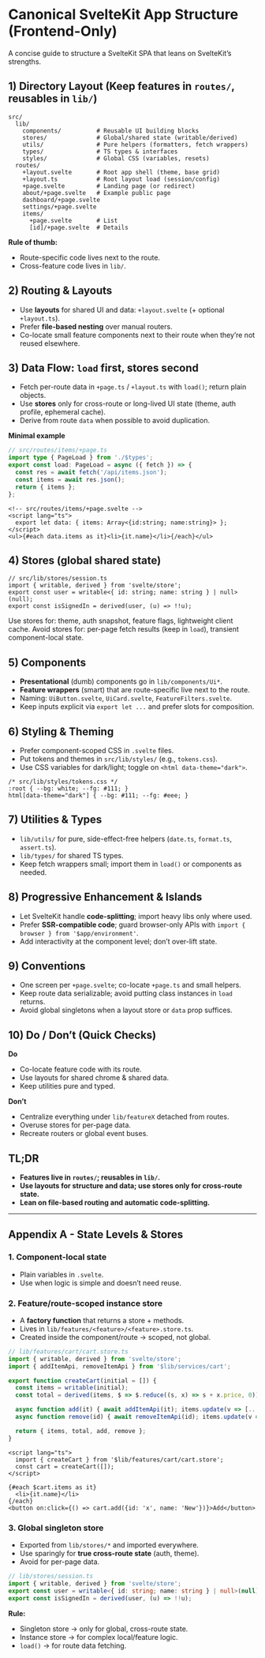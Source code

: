 # Canonical SvelteKit App Structure (Frontend-Only)

A concise guide to structure a SvelteKit SPA that leans on SvelteKit’s strengths.

## 1) Directory Layout (Keep features in `routes/`, reusables in `lib/`)

```
src/
  lib/
    components/          # Reusable UI building blocks
    stores/              # Global/shared state (writable/derived)
    utils/               # Pure helpers (formatters, fetch wrappers)
    types/               # TS types & interfaces
    styles/              # Global CSS (variables, resets)
  routes/
    +layout.svelte       # Root app shell (theme, base grid)
    +layout.ts           # Root layout load (session/config)
    +page.svelte         # Landing page (or redirect)
    about/+page.svelte   # Example public page
    dashboard/+page.svelte
    settings/+page.svelte
    items/
      +page.svelte       # List
      [id]/+page.svelte  # Details
```

**Rule of thumb:**

* Route-specific code lives next to the route.
* Cross-feature code lives in `lib/`.

## 2) Routing & Layouts

* Use **layouts** for shared UI and data: `+layout.svelte` (+ optional `+layout.ts`).
* Prefer **file-based nesting** over manual routers.
* Co-locate small feature components next to their route when they’re not reused elsewhere.

## 3) Data Flow: `load` first, stores second

* Fetch per-route data in `+page.ts` / `+layout.ts` with `load()`; return plain objects.
* Use **stores** only for cross-route or long-lived UI state (theme, auth profile, ephemeral cache).
* Derive from route `data` when possible to avoid duplication.

**Minimal example**

```ts
// src/routes/items/+page.ts
import type { PageLoad } from './$types';
export const load: PageLoad = async ({ fetch }) => {
  const res = await fetch('/api/items.json');
  const items = await res.json();
  return { items };
};
```

```svelte
<!-- src/routes/items/+page.svelte -->
<script lang="ts">
  export let data: { items: Array<{id:string; name:string}> };
</script>
<ul>{#each data.items as it}<li>{it.name}</li>{/each}</ul>
```

## 4) Stores (global shared state)

```
// src/lib/stores/session.ts
import { writable, derived } from 'svelte/store';
export const user = writable<{ id: string; name: string } | null>(null);
export const isSignedIn = derived(user, (u) => !!u);
```

Use stores for: theme, auth snapshot, feature flags, lightweight client cache.
Avoid stores for: per-page fetch results (keep in `load`), transient component-local state.

## 5) Components

* **Presentational** (dumb) components go in `lib/components/Ui*`.
* **Feature wrappers** (smart) that are route-specific live next to the route.
* Naming: `UiButton.svelte`, `UiCard.svelte`, `FeatureFilters.svelte`.
* Keep inputs explicit via `export let ...` and prefer slots for composition.

## 6) Styling & Theming

* Prefer component-scoped CSS in `.svelte` files.
* Put tokens and themes in `src/lib/styles/` (e.g., `tokens.css`).
* Use CSS variables for dark/light; toggle on `<html data-theme="dark">`.

```
/* src/lib/styles/tokens.css */
:root { --bg: white; --fg: #111; }
html[data-theme="dark"] { --bg: #111; --fg: #eee; }
```

## 7) Utilities & Types

* `lib/utils/` for pure, side-effect-free helpers (`date.ts`, `format.ts`, `assert.ts`).
* `lib/types/` for shared TS types.
* Keep fetch wrappers small; import them in `load()` or components as needed.

## 8) Progressive Enhancement & Islands

* Let SvelteKit handle **code-splitting**; import heavy libs only where used.
* Prefer **SSR-compatible code**; guard browser-only APIs with `import { browser } from '$app/environment'`.
* Add interactivity at the component level; don’t over-lift state.

## 9) Conventions

* One screen per `+page.svelte`; co-locate `+page.ts` and small helpers.
* Keep route data serializable; avoid putting class instances in `load` returns.
* Avoid global singletons when a layout store or `data` prop suffices.

## 10) Do / Don’t (Quick Checks)

**Do**

* Co-locate feature code with its route.
* Use layouts for shared chrome & shared data.
* Keep utilities pure and typed.

**Don’t**

* Centralize everything under `lib/featureX` detached from routes.
* Overuse stores for per-page data.
* Recreate routers or global event buses.

## TL;DR

* **Features live in `routes/`; reusables in `lib/`.**
* **Use layouts for structure and data; use stores only for cross-route state.**
* **Lean on file-based routing and automatic code-splitting.**

---

## Appendix A - State Levels & Stores

### 1. Component-local state

* Plain variables in `.svelte`.
* Use when logic is simple and doesn’t need reuse.

### 2. Feature/route-scoped instance store

* A **factory function** that returns a store + methods.
* Lives in `lib/features/<feature>/<feature>.store.ts`.
* Created inside the component/route → scoped, not global.

```ts
// lib/features/cart/cart.store.ts
import { writable, derived } from 'svelte/store';
import { addItemApi, removeItemApi } from '$lib/services/cart';

export function createCart(initial = []) {
  const items = writable(initial);
  const total = derived(items, $ => $.reduce((s, x) => s + x.price, 0));

  async function add(it) { await addItemApi(it); items.update(v => [...v, it]); }
  async function remove(id) { await removeItemApi(id); items.update(v => v.filter(i => i.id !== id)); }

  return { items, total, add, remove };
}
```

```svelte
<script lang="ts">
  import { createCart } from '$lib/features/cart/cart.store';
  const cart = createCart([]);
</script>

{#each $cart.items as it}
  <li>{it.name}</li>
{/each}
<button on:click={() => cart.add({id: 'x', name: 'New'})}>Add</button>
```

### 3. Global singleton store

* Exported from `lib/stores/*` and imported everywhere.
* Use sparingly for **true cross-route state** (auth, theme).
* Avoid for per-page data.

```ts
// lib/stores/session.ts
import { writable, derived } from 'svelte/store';
export const user = writable<{ id: string; name: string } | null>(null);
export const isSignedIn = derived(user, (u) => !!u);
```

**Rule:**

* Singleton store → only for global, cross-route state.
* Instance store → for complex local/feature logic.
* `load()` → for route data fetching.


